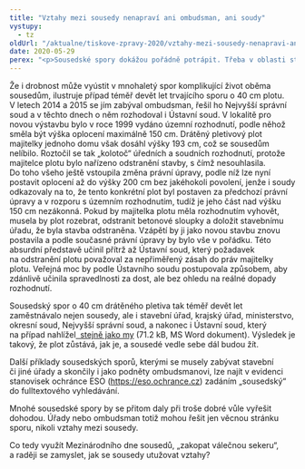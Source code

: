 ```yaml
---
title: "Vztahy mezi sousedy nenapraví ani ombudsman, ani soudy"
vystupy:
  - tz
oldUrl: "/aktualne/tiskove-zpravy-2020/vztahy-mezi-sousedy-nenapravi-ani-ombudsman-ani-soudy"
date: 2020-05-29
perex: "<p>Sousedské spory dokážou pořádně potrápit. Třeba v oblasti stavebního řádu a životního prostředí se prvek sousedského sporu objevuje pomalu v každé druhé kauze. Někdy vede mezilidský konflikt k pozdější neochotě domluvit se ve stavebních záležitostech, jindy je naopak stavební či obdobná činnost počátkem mnohaletého sporu. 30. květen je mezinárodním svátkem sousedů a je tak namístě připomenout jednoduchou pravdu, na níž ombudsman upozorňuje už 20 let: sousedský spor nemá vítěze, protože i nadále budete sousedy. Lepší je se domluvit.</p>"
---
```


<!-- imported from the old website -->

<p>Že i drobnost může vyústit v mnohaletý spor komplikující život oběma sousedům, ilustruje případ téměř devět let trvajícího sporu o 40 cm plotu. V letech 2014 a 2015 se jím zabýval ombudsman, řešil ho Nejvyšší správní soud a v těchto dnech o něm rozhodoval i Ústavní soud. V lokalitě pro novou výstavbu bylo v roce 1999 vydáno územní rozhodnutí, podle něhož směla být výška oplocení maximálně 150 cm. Drátěný pletivový plot majitelky jednoho domu však dosáhl výšky 193 cm, což se sousedům nelíbilo. Roztočil se tak „kolotoč“ úředních a soudních rozhodnutí, protože majitelce plotu bylo nařízeno odstranění stavby, s čímž nesouhlasila. Do toho všeho ještě vstoupila změna právní úpravy, podle níž lze nyní postavit oplocení až do výšky 200 cm bez jakéhokoli povolení, jenže i soudy odkazovaly na to, že tento konkrétní plot byl postaven za předchozí právní úpravy a v rozporu s územním rozhodnutím, tudíž je jeho část nad výšku 150 cm nezákonná. Pokud by majitelka plotu měla rozhodnutím vyhovět, musela by plot rozebrat, odstranit betonové sloupky a doložit stavebnímu úřadu, že byla stavba odstraněna. Vzápětí by ji jako novou stavbu znovu postavila a podle současné právní úpravy by bylo vše v pořádku. Této absurdní představě učinil přítrž až Ústavní soud, který požadavek na odstranění plotu považoval za nepřiměřený zásah do práv majitelky plotu. Veřejná moc by podle Ústavního soudu postupovala způsobem, aby zdánlivě učinila spravedlnosti za dost, ale bez ohledu na reálné dopady rozhodnutí.</p> <p>Sousedský spor o 40 cm drátěného pletiva tak téměř devět let zaměstnávalo nejen sousedy, ale i stavební úřad, krajský úřad, ministerstvo, okresní soud, Nejvyšší správní soud, a nakonec i Ústavní soud, který na případ nahlížel<a title="Otevření do nového okna" href="/uploads-import/VOP/Tiskove_zpravy_prilohy/Prechodna_ustanoveni_a_NSS.doc" target="_blank"><img alt="" src="https://www.ochrance.cz/typo3/ext/od_linkdesc/icons/doc.gif" class="od_linkdesc_icon" />  stejně jako my</a> (71.2 kB, MS Word dokument). Výsledek je takový, že plot zůstává, jak je, a sousedé vedle sebe dál budou žít.</p> <p>Další příklady sousedských sporů, kterými se musely zabývat stavební či jiné úřady a skončily i jako podněty ombudsmanovi, lze najít v evidenci stanovisek ochránce ESO (<a href="https://eso.ochrance.cz/" target="_blank">https://eso.ochrance.cz</a>) zadáním „sousedský“ do fulltextového vyhledávání.</p> <p>Mnohé sousedské spory by se přitom daly při troše dobré vůle vyřešit dohodou. Úřady nebo ombudsman totiž mohou řešit jen věcnou stránku sporu, nikoli vztahy mezi sousedy.</p> <p>Co tedy využít Mezinárodního dne sousedů, „zakopat válečnou sekeru“, a raději se zamyslet, jak se sousedy utužovat vztahy?</p>
